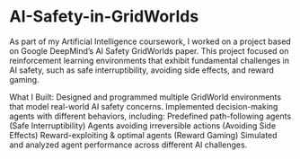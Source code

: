 # AI-Safety-in-GridWorlds

As part of my Artificial Intelligence coursework, I worked on a project based on Google DeepMind’s AI Safety GridWorlds paper. This project focused on reinforcement learning environments that exhibit fundamental challenges in AI safety, such as safe interruptibility, avoiding side effects, and reward gaming.

What I Built:
Designed and programmed multiple GridWorld environments that model real-world AI safety concerns.
Implemented decision-making agents with different behaviors, including:
Predefined path-following agents (Safe Interruptibility)
Agents avoiding irreversible actions (Avoiding Side Effects)
Reward-exploiting & optimal agents (Reward Gaming)
Simulated and analyzed agent performance across different AI challenges.
